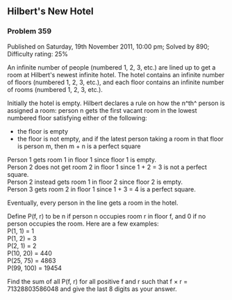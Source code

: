 Hilbert's New Hotel
-------------------

### Problem 359

Published on Saturday, 19th November 2011, 10:00 pm; Solved by 890;
Difficulty rating: 25%

An infinite number of people (numbered 1, 2, 3, etc.) are lined up to
get a room at Hilbert's newest infinite hotel. The hotel contains an
infinite number of floors (numbered 1, 2, 3, etc.), and each floor
contains an infinite number of rooms (numbered 1, 2, 3, etc.).

Initially the hotel is empty. Hilbert declares a rule on how the n^th^
person is assigned a room: person n gets the first vacant room in the
lowest numbered floor satisfying either of the following:

-   the floor is empty
-   the floor is not empty, and if the latest person taking a room in
    that floor is person m, then m + n is a perfect square

Person 1 gets room 1 in floor 1 since floor 1 is empty.\
Person 2 does not get room 2 in floor 1 since 1 + 2 = 3 is not a perfect
square.\
Person 2 instead gets room 1 in floor 2 since floor 2 is empty.\
Person 3 gets room 2 in floor 1 since 1 + 3 = 4 is a perfect square.

Eventually, every person in the line gets a room in the hotel.

Define P(f, r) to be n if person n occupies room r in floor f, and 0 if
no person occupies the room. Here are a few examples:\
P(1, 1) = 1\
P(1, 2) = 3\
P(2, 1) = 2\
P(10, 20) = 440\
P(25, 75) = 4863\
P(99, 100) = 19454

Find the sum of all P(f, r) for all positive f and r such that f × r =
71328803586048 and give the last 8 digits as your answer.
